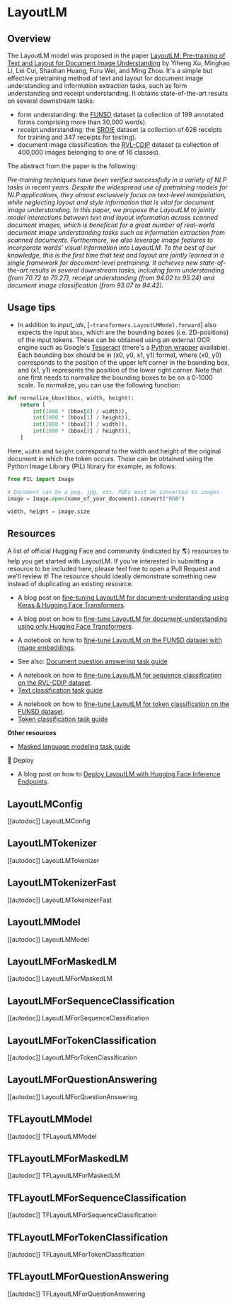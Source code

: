 <!--Copyright 2020 The HuggingFace Team. All rights reserved.

Licensed under the Apache License, Version 2.0 (the "License"); you may not use this file except in compliance with
the License. You may obtain a copy of the License at

http://www.apache.org/licenses/LICENSE-2.0

Unless required by applicable law or agreed to in writing, software distributed under the License is distributed on
an "AS IS" BASIS, WITHOUT WARRANTIES OR CONDITIONS OF ANY KIND, either express or implied. See the License for the
specific language governing permissions and limitations under the License.

⚠️ Note that this file is in Markdown but contain specific syntax for our doc-builder (similar to MDX) that may not be
rendered properly in your Markdown viewer.

-->

# LayoutLM

<a id='Overview'></a>

## Overview

The LayoutLM model was proposed in the paper [LayoutLM: Pre-training of Text and Layout for Document Image
Understanding](https://arxiv.org/abs/1912.13318) by Yiheng Xu, Minghao Li, Lei Cui, Shaohan Huang, Furu Wei, and
Ming Zhou. It's a simple but effective pretraining method of text and layout for document image understanding and
information extraction tasks, such as form understanding and receipt understanding. It obtains state-of-the-art results
on several downstream tasks:

- form understanding: the [FUNSD](https://guillaumejaume.github.io/FUNSD/) dataset (a collection of 199 annotated
  forms comprising more than 30,000 words).
- receipt understanding: the [SROIE](https://rrc.cvc.uab.es/?ch=13) dataset (a collection of 626 receipts for
  training and 347 receipts for testing).
- document image classification: the [RVL-CDIP](https://www.cs.cmu.edu/~aharley/rvl-cdip/) dataset (a collection of
  400,000 images belonging to one of 16 classes).

The abstract from the paper is the following:

*Pre-training techniques have been verified successfully in a variety of NLP tasks in recent years. Despite the
widespread use of pretraining models for NLP applications, they almost exclusively focus on text-level manipulation,
while neglecting layout and style information that is vital for document image understanding. In this paper, we propose
the LayoutLM to jointly model interactions between text and layout information across scanned document images, which is
beneficial for a great number of real-world document image understanding tasks such as information extraction from
scanned documents. Furthermore, we also leverage image features to incorporate words' visual information into LayoutLM.
To the best of our knowledge, this is the first time that text and layout are jointly learned in a single framework for
document-level pretraining. It achieves new state-of-the-art results in several downstream tasks, including form
understanding (from 70.72 to 79.27), receipt understanding (from 94.02 to 95.24) and document image classification
(from 93.07 to 94.42).*

## Usage tips

- In addition to *input_ids*, [`~transformers.LayoutLMModel.forward`] also expects the input `bbox`, which are
  the bounding boxes (i.e. 2D-positions) of the input tokens. These can be obtained using an external OCR engine such
  as Google's [Tesseract](https://github.com/tesseract-ocr/tesseract) (there's a [Python wrapper](https://pypi.org/project/pytesseract/) available). Each bounding box should be in (x0, y0, x1, y1) format, where
  (x0, y0) corresponds to the position of the upper left corner in the bounding box, and (x1, y1) represents the
  position of the lower right corner. Note that one first needs to normalize the bounding boxes to be on a 0-1000
  scale. To normalize, you can use the following function:

```python
def normalize_bbox(bbox, width, height):
    return [
        int(1000 * (bbox[0] / width)),
        int(1000 * (bbox[1] / height)),
        int(1000 * (bbox[2] / width)),
        int(1000 * (bbox[3] / height)),
    ]
```

Here, `width` and `height` correspond to the width and height of the original document in which the token
occurs. Those can be obtained using the Python Image Library (PIL) library for example, as follows:

```python
from PIL import Image

# Document can be a png, jpg, etc. PDFs must be converted to images.
image = Image.open(name_of_your_document).convert("RGB")

width, height = image.size
```

## Resources

A list of official Hugging Face and community (indicated by 🌎) resources to help you get started with LayoutLM. If you're interested in submitting a resource to be included here, please feel free to open a Pull Request and we'll review it! The resource should ideally demonstrate something new instead of duplicating an existing resource.


<PipelineTag pipeline="document-question-answering" />

- A blog post on [fine-tuning
  LayoutLM for document-understanding using Keras & Hugging Face
  Transformers](https://www.philschmid.de/fine-tuning-layoutlm-keras).

- A blog post on how to [fine-tune LayoutLM for document-understanding using only Hugging Face Transformers](https://www.philschmid.de/fine-tuning-layoutlm).

- A notebook on how to [fine-tune LayoutLM on the FUNSD dataset with image embeddings](https://colab.research.google.com/github/NielsRogge/Transformers-Tutorials/blob/master/LayoutLM/Add_image_embeddings_to_LayoutLM.ipynb).

- See also: [Document question answering task guide](../tasks/document_question_answering)

<PipelineTag pipeline="text-classification" />

- A notebook on how to [fine-tune LayoutLM for sequence classification on the RVL-CDIP dataset](https://colab.research.google.com/github/NielsRogge/Transformers-Tutorials/blob/master/LayoutLM/Fine_tuning_LayoutLMForSequenceClassification_on_RVL_CDIP.ipynb).
- [Text classification task guide](../tasks/sequence_classification)

<PipelineTag pipeline="token-classification" />

- A notebook on how to [ fine-tune LayoutLM for token classification on the FUNSD dataset](https://github.com/NielsRogge/Transformers-Tutorials/blob/master/LayoutLM/Fine_tuning_LayoutLMForTokenClassification_on_FUNSD.ipynb).
- [Token classification task guide](../tasks/token_classification)

**Other resources**
- [Masked language modeling task guide](../tasks/masked_language_modeling)

🚀 Deploy

- A blog post on how to [Deploy LayoutLM with Hugging Face Inference Endpoints](https://www.philschmid.de/inference-endpoints-layoutlm).

## LayoutLMConfig

[[autodoc]] LayoutLMConfig

## LayoutLMTokenizer

[[autodoc]] LayoutLMTokenizer

## LayoutLMTokenizerFast

[[autodoc]] LayoutLMTokenizerFast

<frameworkcontent>
<pt>

## LayoutLMModel

[[autodoc]] LayoutLMModel

## LayoutLMForMaskedLM

[[autodoc]] LayoutLMForMaskedLM

## LayoutLMForSequenceClassification

[[autodoc]] LayoutLMForSequenceClassification

## LayoutLMForTokenClassification

[[autodoc]] LayoutLMForTokenClassification

## LayoutLMForQuestionAnswering

[[autodoc]] LayoutLMForQuestionAnswering

</pt>
<tf>

## TFLayoutLMModel

[[autodoc]] TFLayoutLMModel

## TFLayoutLMForMaskedLM

[[autodoc]] TFLayoutLMForMaskedLM

## TFLayoutLMForSequenceClassification

[[autodoc]] TFLayoutLMForSequenceClassification

## TFLayoutLMForTokenClassification

[[autodoc]] TFLayoutLMForTokenClassification

## TFLayoutLMForQuestionAnswering

[[autodoc]] TFLayoutLMForQuestionAnswering

</tf>
</frameworkcontent>


